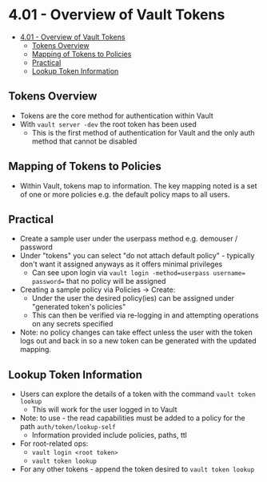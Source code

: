 # 4.01 - Overview of Vault Tokens

- [4.01 - Overview of Vault Tokens](#401---overview-of-vault-tokens)
  - [Tokens Overview](#tokens-overview)
  - [Mapping of Tokens to Policies](#mapping-of-tokens-to-policies)
  - [Practical](#practical)
  - [Lookup Token Information](#lookup-token-information)

## Tokens Overview

- Tokens are the core method for authentication within Vault
- With `vault server -dev` the root token has been used
  - This is the first method of authentication for Vault and the only auth method that cannot be disabled

## Mapping of Tokens to Policies

- Within Vault, tokens map to information. The key mapping noted is a set of one or more policies e.g. the default policy maps to all users.

## Practical

- Create a sample user under the userpass method e.g. demouser / password
- Under "tokens" you can select "do not attach default policy" - typically don't want it assigned anyways as it offers minimal privileges
  - Can see upon login via `vault login -method=userpass username= password=` that no policy will be assigned
- Creating a sample policy via Policies → Create:
  - Under the user the desired policy(ies) can be assigned under "generated token's policies"
  - This can then be verified via re-logging in and attempting operations on any secrets specified
- Note: no policy changes can take effect unless the user with the token logs out and back in so a new token can be generated with the updated mapping.

## Lookup Token Information

- Users can explore the details of a token with the command `vault token lookup`
  - This will work for the user logged in to Vault
- Note: to use - the read capabilities must be added to a policy for the path `auth/token/lookup-self`
  - Information provided include policies, paths, ttl
- For root-related ops:
  - `vault login <root token>`
  - `vault token lookup`
- For any other tokens - append the token desired to `vault token lookup`
